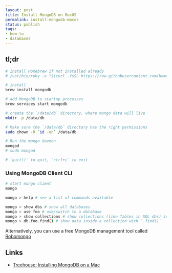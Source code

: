 ```yaml
---
layout: post
title: Install MongoDB on MacOS
permalink: install-mongodb-macos
status: publish
tags:
- how-to
- databases
---
```


## tl;dr

```bash
# install Homebrew if not installed already
# /usr/bin/ruby -e "$(curl -fsSL https://raw.githubusercontent.com/Homebrew/install/master/install)"

# install
brew install mongodb

# add MongoDB to startup processes
brew services start mongodb

# create the `/data/db` directory, where mongo data will live
mkdir -p /data/db

# Make sure the `/data/db` directory has the right permissions
sudo chown -R `id -un` /data/db

# Run the mongo daemon
mongod
# sudo mongod

# `quit()` to quit, `ctrl+c` to exit
```


### Using MongoDB Client CLI

```bash
# start mongo client
mongo 

mongo > help # see a list of commands available

mongo > show dbs # show all databases
mongo > use foo # use/switch to a database
mongo > show collections # show collections (like Tables in SQL dbs) in the database
mongo > db.foo.find() # show data inside a collection with `.find()`
```

Alternatively, you can use a free MongoDB management tool called [Robomongo](https://robomongo.org/)


Links
---
- [Treehouse: Installing MongoDB on a Mac](http://treehouse.github.io/installation-guides/mac/mongo-mac.html)